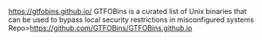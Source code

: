 https://gtfobins.github.io/ GTFOBins is a curated list of Unix binaries that can be used to bypass local security restrictions in misconfigured systems Repo>https://github.com/GTFOBins/GTFOBins.github.io
#

#
